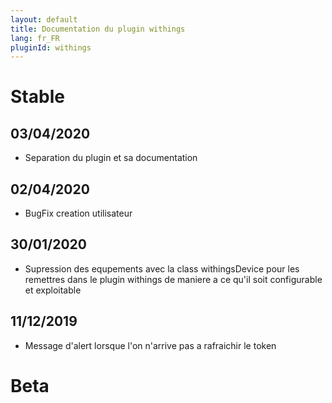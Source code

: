 ```yaml
---
layout: default
title: Documentation du plugin withings
lang: fr_FR
pluginId: withings
---
```


# Stable

## 03/04/2020

* Separation du plugin et sa documentation

## 02/04/2020

* BugFix creation utilisateur

## 30/01/2020

* Supression des equpements avec la class withingsDevice pour les remettres dans le plugin withings de maniere a ce qu'il soit configurable et exploitable

## 11/12/2019

* Message d'alert lorsque l'on n'arrive pas a rafraichir le token


# Beta

